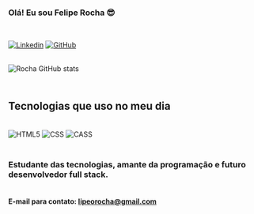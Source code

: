 ### Olá! Eu sou Felipe Rocha 😎
</br>

[![Linkedin](https://img.shields.io/badge/LinkedIn-0077B5?style=for-the-badge&logo=linkedin&logoColor=white)](www.linkedin.com/in/feliperocharj)  [![GitHub](https://img.shields.io/badge/GitHub-100000?style=for-the-badge&logo=github&logoColor=white)](https://github.com/lipeorocha)


</br>![Rocha GitHub stats](https://github-readme-stats.vercel.app/api?username=lipeorocha&show_icons=true&theme=dracula)



## </br> Tecnologias que uso no meu dia

<div style="display: inline_block"><br/>
    <img aLign="center" alt="HTML5" src="https://img.shields.io/badge/HTML5-E34F26?style=for-the-badge&logo=html5&logoColor=white">
    <img aLign="center" alt="CSS" src="https://img.shields.io/badge/CSS3-1572B6?style=for-the-badge&logo=css3&logoColor=white">
    <img aLign="center" alt="CASS" src="https://img.shields.io/badge/Sass-CC6699?style=for-the-badge&logo=sass&logoColor=white">
</div>

### </br> Estudante das tecnologias, amante da programação e futuro desenvolvedor full stack.

#### </br>E-mail para contato: lipeorocha@gmail.com
